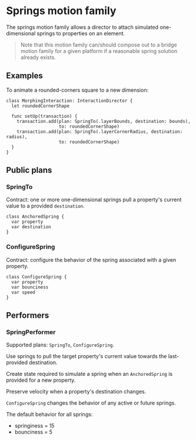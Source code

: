 # Springs motion family

The springs motion family allows a director to attach simulated one-dimensional springs to properties on an element.

> Note that this motion family can/should compose out to a bridge motion family for a given platform if a reasonable spring solution already exists.

## Examples

To animate a rounded-corners square to a new dimension:

    class MorphingInteraction: InteractionDirector {
      let roundedCornerShape
      
      func setUp(transaction) {
        transaction.add(plan: SpringTo(.layerBounds, destination: bounds),
                        to: roundedCornerShape)
        transaction.add(plan: SpringTo(.layerCornerRadius, destination: radius),
                        to: roundedCornerShape)
      }
    }

## Public plans

### SpringTo

Contract: one or more one-dimensional springs pull a property's current value to a provided `destination`.

    class AnchoredSpring {
      var property
      var destination
    }

### ConfigureSpring

Contract: configure the behavior of the spring associated with a given property.

    class ConfigureSpring {
      var property
      var bounciness
      var speed
    }

## Performers

### SpringPerformer

Supported plans: `SpringTo`, `ConfigureSpring`.

Use springs to pull the target property's current value towards the last-provided destination.

Create state required to simulate a spring when an `AnchoredSpring` is provided for a new property.

Preserve velocity when a property's destination changes.

`ConfigureSpring` changes the behavior of any active or future springs.

The default behavior for all springs:

- springiness = 15
- bounciness = 5
